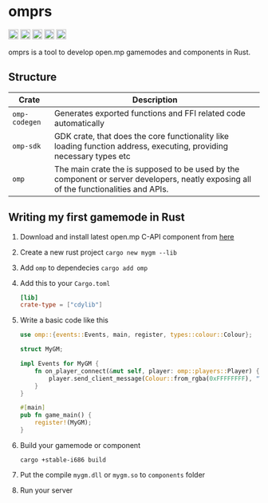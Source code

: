 # omprs

[<img alt="crates.io" src="https://img.shields.io/crates/v/omp.svg?style=for-the-badge&color=fc8d62&logo=rust" height="20">](https://crates.io/crates/omp)
[<img alt="docs.rs" src="https://img.shields.io/badge/docs.rs-omp-66c2a5?style=for-the-badge&labelColor=555555&logo=docs.rs" height="20">](https://docs.rs/omp)
[<img alt="build status" src="https://img.shields.io/github/actions/workflow/status/sreyas-sreelal/omprs-gdk/build.yml?branch=master&style=for-the-badge" height="20">](https://github.com/sreyas-sreelal/omprs-gdk/actions?query=branch%3Amaster)
[<img alt="patreon" src="https://img.shields.io/badge/patreon-sreyas_sreelal-pink?style=for-the-badge&logo=patreon" height="20">](https://www.patreon.com/sreyas_sreelal)
[<img alt="kofi" src="https://img.shields.io/badge/kofi-sreyas-blue?style=for-the-badge&logo=kofi" height="20">](https://ko-fi.com/sreyas)


omprs is a tool to develop open.mp gamemodes and components in Rust.

## Structure
|**Crate**|**Description**|
|-----|----------------------------------------------------------------------|
|`omp-codegen`| Generates exported functions and FFI related code automatically|
|`omp-sdk`| GDK crate, that does the core functionality like loading function address, executing, providing necessary types etc|
|`omp`| The main crate the is supposed to be used by the component or server developers, neatly exposing all of the functionalities and APIs.


## Writing my first gamemode in Rust
1. Download and install latest open.mp C-API component from [here](https://github.com/openmultiplayer/omp-capi/releases)
2. Create a new rust project
   `cargo new mygm --lib`
3. Add `omp` to dependecies
    `cargo add omp`
4. Add this to your `Cargo.toml`
    ```toml
    [lib]
    crate-type = ["cdylib"]
    ```
5. Write a basic code like this
    ```Rust
    use omp::{events::Events, main, register, types::colour::Colour};

    struct MyGM;

    impl Events for MyGM {
        fn on_player_connect(&mut self, player: omp::players::Player) {
            player.send_client_message(Colour::from_rgba(0xFFFFFFFF), "Welcome to my server!");
        }
    }

    #[main]
    pub fn game_main() {
        register!(MyGM);
    }
    ```
6. Build your gamemode or component

   `cargo +stable-i686 build`
7. Put the compile `mygm.dll` or `mygm.so` to `components` folder

8. Run your server



